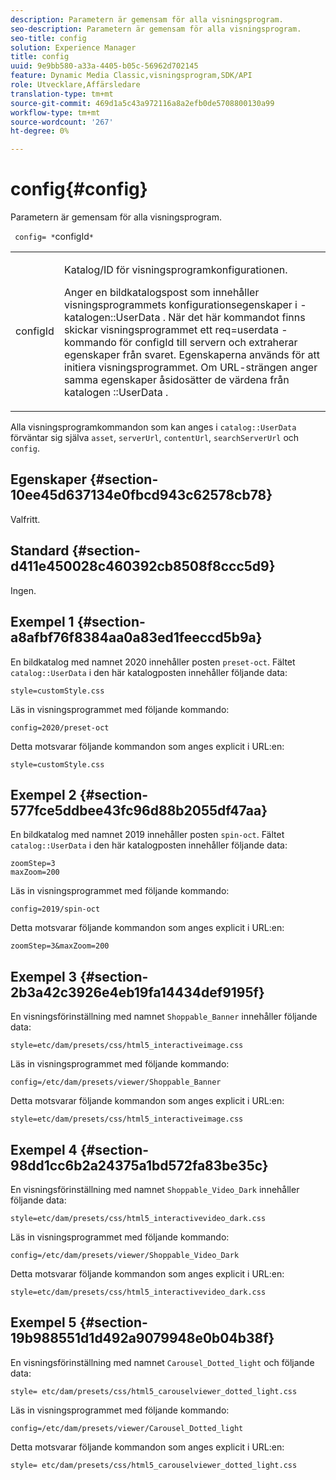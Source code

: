 ```yaml
---
description: Parametern är gemensam för alla visningsprogram.
seo-description: Parametern är gemensam för alla visningsprogram.
seo-title: config
solution: Experience Manager
title: config
uuid: 9e9bb580-a33a-4405-b05c-56962d702145
feature: Dynamic Media Classic,visningsprogram,SDK/API
role: Utvecklare,Affärsledare
translation-type: tm+mt
source-git-commit: 469d1a5c43a972116a8a2efb0de5708800130a99
workflow-type: tm+mt
source-wordcount: '267'
ht-degree: 0%

---
```



# config{#config}

Parametern är gemensam för alla visningsprogram.

` config= *`configId`*`

<table id="table_9B98C97485DD4DEB8A6ECBCE8DF6B886"> 
 <tbody> 
  <tr> 
   <td colname="col1"> <p> <span class="codeph"> <span class="varname"> configId  </span> </span> </p> </td> 
   <td colname="col2"> <p>Katalog/ID för visningsprogramkonfigurationen. </p> <p> Anger en bildkatalogspost som innehåller visningsprogrammets konfigurationsegenskaper i <span class="codeph">-katalogen::UserData </span>. När det här kommandot finns skickar visningsprogrammet ett <span class="codeph"> req=userdata </span>-kommando för <span class="codeph"> configId </span> till servern och extraherar egenskaper från svaret. Egenskaperna används för att initiera visningsprogrammet. Om URL-strängen anger samma egenskaper åsidosätter de värdena från katalogen <span class="codeph">::UserData </span>. </p> </td> 
  </tr> 
 </tbody> 
</table>

Alla visningsprogramkommandon som kan anges i `catalog::UserData` förväntar sig själva `asset`, `serverUrl`, `contentUrl`, `searchServerUrl` och `config`.

## Egenskaper {#section-10ee45d637134e0fbcd943c62578cb78}

Valfritt.

## Standard {#section-d411e450028c460392cb8508f8ccc5d9}

Ingen.

## Exempel 1 {#section-a8afbf76f8384aa0a83ed1feeccd5b9a}

En bildkatalog med namnet 2020 innehåller posten `preset-oct`. Fältet `catalog::UserData` i den här katalogposten innehåller följande data:

```
style=customStyle.css
```

Läs in visningsprogrammet med följande kommando:

```
config=2020/preset-oct
```

Detta motsvarar följande kommandon som anges explicit i URL:en:

```
style=customStyle.css
```

## Exempel 2 {#section-577fce5ddbee43fc96d88b2055df47aa}

En bildkatalog med namnet 2019 innehåller posten `spin-oct`. Fältet `catalog::UserData` i den här katalogposten innehåller följande data:

```
zoomStep=3 
maxZoom=200
```

Läs in visningsprogrammet med följande kommando:

```
config=2019/spin-oct
```

Detta motsvarar följande kommandon som anges explicit i URL:en:

```
zoomStep=3&maxZoom=200
```

## Exempel 3 {#section-2b3a42c3926e4eb19fa14434def9195f}

En visningsförinställning med namnet `Shoppable_Banner` innehåller följande data:

```
style=etc/dam/presets/css/html5_interactiveimage.css
```

Läs in visningsprogrammet med följande kommando:

```
config=/etc/dam/presets/viewer/Shoppable_Banner
```

Detta motsvarar följande kommandon som anges explicit i URL:en:

`style=etc/dam/presets/css/html5_interactiveimage.css`

## Exempel 4 {#section-98dd1cc6b2a24375a1bd572fa83be35c}

En visningsförinställning med namnet `Shoppable_Video_Dark` innehåller följande data:

```
style=etc/dam/presets/css/html5_interactivevideo_dark.css
```

Läs in visningsprogrammet med följande kommando:

```
config=/etc/dam/presets/viewer/Shoppable_Video_Dark
```

Detta motsvarar följande kommandon som anges explicit i URL:en:

```
style=etc/dam/presets/css/html5_interactivevideo_dark.css
```

## Exempel 5 {#section-19b988551d1d492a9079948e0b04b38f}

En visningsförinställning med namnet `Carousel_Dotted_light` och följande data:

```
style= etc/dam/presets/css/html5_carouselviewer_dotted_light.css
```

Läs in visningsprogrammet med följande kommando:

```
config=/etc/dam/presets/viewer/Carousel_Dotted_light
```

Detta motsvarar följande kommandon som anges explicit i URL:en:

```
style= etc/dam/presets/css/html5_carouselviewer_dotted_light.css
```

